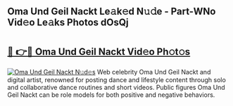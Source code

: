 ## Oma Und Geil Nackt Le𝚊k𝚎d N𝚞𝚍e - Part-WNo Vid𝚎o Le𝚊ks Photos dOsQj

# <h2><a href="http://fb8vy0.evod.top/?m=Oma+Und+Geil+Nackt">🔗 👉🔴 Oma Und Geil Nackt Vid𝚎o Ph𝚘t𝚘s</a></h2>

[![Oma Und Geil Nackt N𝚞d𝚎s](https://i.imgur.com/8V9OHl7.gif)](http://fb8vy0.evod.top/?m=Oma+Und+Geil+Nackt)
Web celebrity Oma Und Geil Nackt and digital artist, renowned for posting dance and lifestyle content through solo and collaborative dance routines and short videos. Public figures Oma Und Geil Nackt can be role models for both positive and negative behaviors. 

